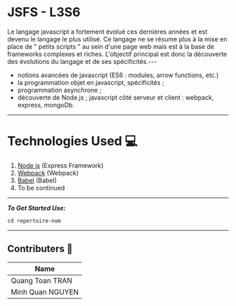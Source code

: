 # JSFS - L3S6

Le langage javascript a fortement évolué ces dernières années et est devenu le langage le plus utilisé. Ce langage ne se résume plus à la mise en place de " petits scripts " au sein d'une page web mais est à la base de frameworks complexes et riches. L'objectif principal est donc la découverte des évolutions du langage et de ses spécificités.---

* notions avancées de javascript (ES6 : modules, arrow functions, etc.)
* la programmation objet en javascript, spécificités ;
* programmation asynchrone ;
* découverte de Node.js ;
javascript côté serveur et client : webpack, express, mongoDb.
  
___
# Technologies Used 💻
1. [Node js](https://nodejs.org) (Express Framework)
2. [Webpack](https://webpack.js.org/) (Webpack)
3. [Babel](https://babeljs.io/) (Babel)
4. To be continued
___
***To Get Started Use:***
```
cd repertoire-nom
```
___
## Contributers 🤖
|Name|
|----|
|Quang Toan TRAN|
|Minh Quan NGUYEN|
